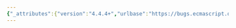 ```yaml
---
{"_attributes":{"version":"4.4.4+","urlbase":"https://bugs.ecmascript.org/","maintainer":"dherman@mozilla.com"},"bug":{"bug_id":1718,"creation_ts":"2013-08-06 09:57:00 -0700","short_desc":"Periods missing after list numbers in some deeply nested lists","delta_ts":"2013-08-23 08:23:35 -0700","product":"Draft for 6th Edition","component":"editorial issue","version":"Rev 16: July 15, 2013 Draft","rep_platform":"All","op_sys":"All","bug_status":"RESOLVED","resolution":"FIXED","priority":"Normal","bug_severity":"enhancement","everconfirmed":true,"reporter":{"uid":"jorendorff","name":"Jason Orendorff"},"assigned_to":{"uid":"allen","name":"Allen Wirfs-Brock"},"cc":"jmdyck","long_desc":[{"commentid":4762,"comment_count":0,"who":{"uid":"jorendorff","name":"Jason Orendorff"},"bug_when":"2013-08-06 09:57:08 -0700","thetext":"In some places, such as 5.2, algorithm steps that are at the 5th level\nof nesting do not have a period after the list marker.\n\nFor example:\n    a  Subsubsubsubstep\nrather than:\n    a. Subsubsubsubstep\n\nThe same thing happens in:\n\n  * 15.10.2.8 \"Atom\", subsection \"Runtime Semantics: CharacterSetMatcher\n    Abstract Operation\".\n\n  * 15.12.2 \"JSON.parse ( text [ , reviver ] )\", subsection \"Runtime\n    Semantics: Walk Abstract Operation\".\n\nand likely more; but in other places, like 9.3.9, the period\nis present, as I would have expected.\n\n(This is really aesthetic; it's not a big inconvenience to me. My program tries to check that the HTML numbering replicates the Word numbering, and it emits warnings if any list items do not match. But I can't make these match as there's apparently no consistent rule. So I have warnings. I can live with them!)"},{"commentid":4783,"comment_count":1,"who":{"uid":"allen","name":"Allen Wirfs-Brock"},"bug_when":"2013-08-06 17:27:37 -0700","thetext":"fixed these specific issues in rev17 editor's draft\n\nadded bug 1734 on cleaning up all the styling of all of the algorithm.  Probably won't happen until on the ES6 technical work is done."},{"commentid":4873,"comment_count":2,"who":{"uid":"jmdyck","name":"Michael Dyck"},"bug_when":"2013-08-13 09:18:29 -0700","thetext":"See bug 794."},{"commentid":5184,"comment_count":3,"who":{"uid":"allen","name":"Allen Wirfs-Brock"},"bug_when":"2013-08-23 08:23:35 -0700","thetext":"fixed in rev17, August 23, 2013 draft"}]}}
---
```

